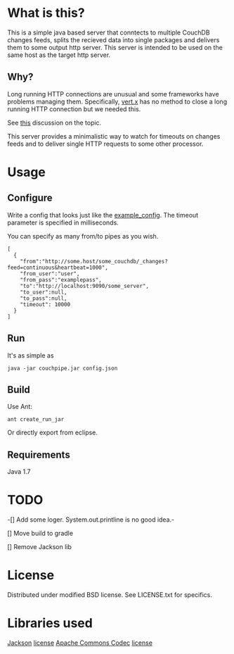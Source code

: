 What is this?
=============
This is a simple java based server that conntects to multiple CouchDB changes feeds, splits the recieved data into single packages and delivers them to some output http server.
This server is intended to be used on the same host as the target http server.

## Why?
Long running HTTP connections are unusual and some frameworks have problems managing them.
Specifically, [vert.x](http://www.vertx.io) has no method to close a long running HTTP connection but we needed this.

See [this](https://groups.google.com/forum/#!topic/vertx/MUVdf4xg_7w) discussion on the topic.


This server provides a minimalistic way to watch for timeouts on changes feeds and to deliver single HTTP requests to some other processor.

Usage
=====
## Configure
Write a config that looks just like the [example_config](example_config.json).
The timeout parameter is specified in milliseconds.

You can specify as many from/to pipes as you wish.

    [
      {
        "from":"http://some.host/some_couchdb/_changes?feed=continuous&heartbeat=1000",
        "from_user":"user",
        "from_pass":"examplepass",
        "to":"http://localhost:9090/some_server",
        "to_user":null,
        "to_pass":null,
        "timeout": 10000
      }
    ]

## Run
It's as simple as

    java -jar couchpipe.jar config.json

## Build

Use Ant:

    ant create_run_jar

Or directly export from eclipse.

## Requirements
Java 1.7


TODO
====
-[] Add some loger. System.out.printline is no good idea.-

[] Move build to gradle

[] Remove Jackson lib

License
=======
Distributed under modified BSD license. See LICENSE.txt for specifics.

Libraries used
==============
[Jackson](http://jackson.codehaus.org/) [license](http://www.apache.org/licenses/LICENSE-2.0)
[Apache Commons Codec](https://commons.apache.org/proper/commons-codec/) [license](http://www.apache.org/licenses/LICENSE-2.0)
